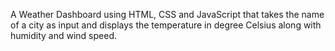 A Weather Dashboard using HTML, CSS and JavaScript that takes the name of a city as input and displays the temperature in degree Celsius along with humidity and wind speed.
